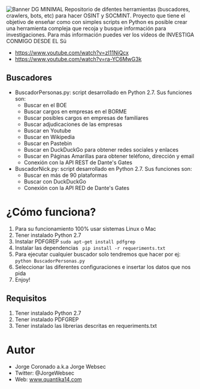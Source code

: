 ![Banner DG MINIMAL](https://quantika14.com/wp-content/uploads/2019/02/DG-MINIMAL-GITHUB.jpg)
Repositorio de difentes herramientas (buscadores, crawlers, bots, etc) para hacer OSINT y SOCMINT. Proyecto que tiene el objetivo de enseñar como con simples scripts en Python es posible crear una herramienta compleja que recoja y busque información para investigaciones. Para más información puedes ver los vídeos de INVESTIGA CONMIGO DESDE EL Sü
* https://www.youtube.com/watch?v=zI11NiQcx
* https://www.youtube.com/watch?v=ra-YC6MwG3k

## Buscadores

* BuscadorPersonas.py: script desarrollado en Python 2.7. Sus funciones son:
  * Buscar en el BOE
  * Buscar cargos en empresas en el BORME
  * Buscar posibles cargos en empresas de familiares
  * Buscar adjudicaciones de las empresas
  * Buscar en Youtube
  * Buscar en Wikipedia
  * Buscar en Pastebin
  * Buscar en DuckDuckGo para obtener redes sociales y enlaces
  * Buscar en Páginas Amarillas para obtener teléfono, dirección y email
  * Conexión con la API REST de Dante's Gates
* BuscadorNick.py: script desarrollado en Python 2.7. Sus funciones son:
  * Buscar en más de 90 plataformas
  * Buscar con DuckDuckGo
  * Conexión con la API RED de Dante's Gates
  
# ¿Cómo funciona?

1. Para su funcionamiento 100% usar sistemas Linux o Mac
1. Tener instalado Python 2.7
1. Instalar PDFGREP ```sudo apt-get install pdfgrep```
1. Instalar las dependencias ``` pip install -r requeriments.txt```
1. Para ejecutar cualquier buscador solo tendremos que hacer por ej: ```python BuscadorPersonas.py```
1. Seleccionar las diferentes configuraciones e insertar los datos que nos pida
1. Enjoy!

## Requisitos

1. Tener instalado Python 2.7
1. Tener instalado PDFGREP
1. Tener instalado las librerias descritas en requeriments.txt

# Autor
* Jorge Coronado a.k.a Jorge Websec
* Twitter: @JorgeWebsec
* Web: www.quantika14.com
